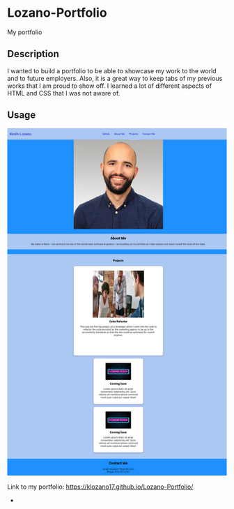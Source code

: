 # Lozano-Portfolio
My portfolio

## Description


I wanted to build a portfolio to be able to showcase my work to the world and to future employers. Also, it is a great way to keep tabs of my previous works that I am proud to show off. I learned a lot of different aspects of HTML and CSS that I was not aware of.

## Usage


![Screenshot of my portfolio](assets/images/portfolio-screenshot.png)

Link to my portfolio: https://klozano17.github.io/Lozano-Portfolio/



-
